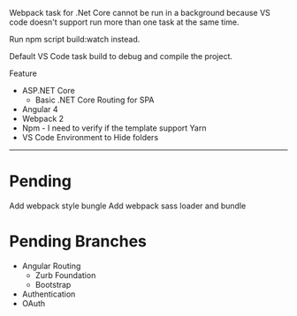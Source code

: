 Webpack task for .Net Core cannot be run in a background because VS code doesn't support run more than one task at the same time.

Run npm script build:watch instead.

Default VS Code task build to debug and compile the project.

Feature
* ASP.NET Core
  * Basic .NET Core Routing for SPA
* Angular 4
* Webpack 2
* Npm - I need to verify if the template support Yarn
* VS Code Environment to Hide folders

---
# Pending

Add webpack style bungle
Add webpack sass loader and bundle

# Pending Branches
* Angular Routing
  * Zurb Foundation
  * Bootstrap
* Authentication
* OAuth

